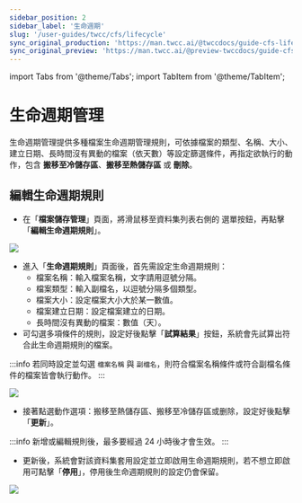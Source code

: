 ```yaml
---
sidebar_position: 2
sidebar_label: '生命週期'
slug: '/user-guides/twcc/cfs/lifecycle'
sync_original_production: 'https://man.twcc.ai/@twccdocs/guide-cfs-lifecycle-mngmnt-zh' 
sync_original_preview: 'https://man.twcc.ai/@preview-twccdocs/guide-cfs-lifecycle-mngmnt-zh'
---
```


import Tabs from '@theme/Tabs';
import TabItem from '@theme/TabItem';

# 生命週期管理

生命週期管理提供多種檔案生命週期管理規則，可依據檔案的類型、名稱、大小、建立日期、長時間沒有異動的檔案（依天數）等設定篩選條件，再指定欲執行的動作，包含 **搬移至冷儲存區**、**搬移至熱儲存區** 或 **刪除**。

## 編輯生命週期規則 
* 在「**檔案儲存管理**」頁面，將滑鼠移至資料集列表右側的 <i class="fa fa-ellipsis-v fa-20" aria-hidden="true"></i> 選單按鈕，再點擊「**編輯生命週期規則**」。

![](https://cos.twcc.ai/SYS-MANUAL/uploads/upload_898aa1c5559452242c98aa147cac6c08.png)

* 進入「**生命週期規則**」頁面後，首先需設定生命週期規則：
    * 檔案名稱：輸入檔案名稱，文字請用逗號分隔。
    * 檔案類型：輸入副檔名，以逗號分隔多個類型。
    * 檔案大小：設定檔案大小大於某一數值。
    * 檔案建立日期：設定檔案建立的日期。
    * 長時間沒有異動的檔案：數值（天）。
* 可勾選多項條件的規則，設定好後點擊「**試算結果**」按鈕，系統會先試算出符合此生命週期規則的檔案。

:::info
若同時設定並勾選 `檔案名稱` 與 `副檔名`，則符合檔案名稱條件或符合副檔名條件的檔案皆會執行動作。
:::

![](https://cos.twcc.ai/SYS-MANUAL/uploads/upload_e0b162e22eaa3ad99f99a769629b400c.png)



* 接著點選動作選項：搬移至熱儲存區、搬移至冷儲存區或删除，設定好後點擊「**更新**」。

:::info
新增或編輯規則後，最多要經過 24 小時後才會生效。
:::

* 更新後，系統會對該資料集套用設定並立即啟用生命週期規則，若不想立即啟用可點擊「**停用**」，停用後生命週期規則的設定仍會保留。

![](https://cos.twcc.ai/SYS-MANUAL/uploads/upload_b5ecab2d64d62919a51a7ca906694598.png)
